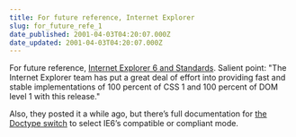```yaml
---
title: For future reference, Internet Explorer
slug: for_future_refe_1
date_published: 2001-04-03T04:20:07.000Z
date_updated: 2001-04-03T04:20:07.000Z
---
```


For future reference, [Internet Explorer 6 and Standards](http://msdn.microsoft.com/voices/dude03262001.asp). Salient point: "The Internet Explorer team has put a great deal of effort into providing fast and stable implementations of 100 percent of CSS 1 and 100 percent of DOM level 1 with this release."

Also, they posted it a while ago, but there’s full documentation for [the Doctype switch](http://msdn.microsoft.com/workshop/author/css/overview/CSSEnhancements.asp) to select IE6’s compatible or compliant mode.
